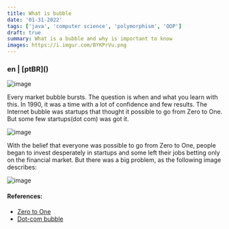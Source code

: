 ```yaml
---
title: What is bubble
date: '01-31-2022'
tags: ['java', 'computer science', 'polymorphism', 'OOP']
draft: true
summary: What is a bubble and why is important to know
images: https://i.imgur.com/BYKPrVu.png
---
```


<h3>en | [ptBR]()</h3>

![image](https://i.imgur.com/BYKPrVu.png)

Every market bubble bursts. The question is when and what you learn with this. In 1990, it was a time with a lot of confidence and few results. The Internet bubble was startups that thought it possible to go from Zero to One. But some few startups(dot com) was got it.

![image](https://i.imgur.com/hu2JZef.png)

With the belief that everyone was possible to go from Zero to One, people began to invest desperately in startups and some left their jobs betting only on the financial market. But there was a big problem, as the following image describes:

![image](https://i.imgur.com/SdFPAfn.png)

#### References:

- [Zero to One](https://www.amazon.com/Zero-One-Notes-Startups-Future/dp/0804139296)
- [Dot-com bubble](https://en.wikipedia.org/wiki/Dot-com_bubble)
